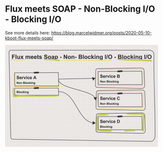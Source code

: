# Flux meets SOAP - Non-Blocking I/O - Blocking I/O

See more details here: https://blog.marcelwidmer.org/posts/2020-05-10-kboot-flux-meets-soap/

![FluxMeetsSoap](img/FluxMeetsSoap.png)
